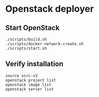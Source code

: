 # Openstack deployer

## Start OpenStack

    ./scripts/build.sh
    ./scripts/docker-network-create.sh
    ./scripts/start.sh

## Verify installation

    source osrc-v3
    openstack project list
    openstack image list
    openstack server list
